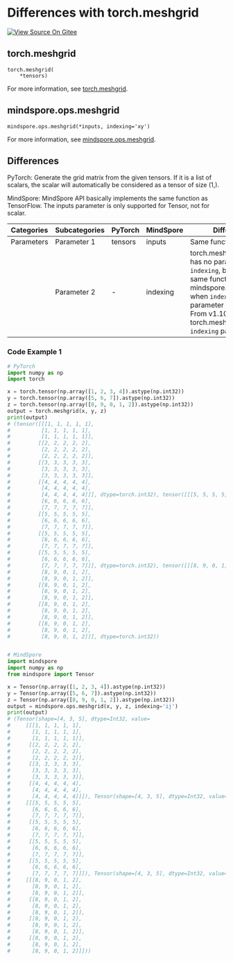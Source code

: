 # Differences with torch.meshgrid

[![View Source On Gitee](https://mindspore-website.obs.cn-north-4.myhuaweicloud.com/website-images/master/resource/_static/logo_source_en.png)](https://gitee.com/mindspore/docs/blob/master/docs/mindspore/source_en/note/api_mapping/pytorch_diff/meshgrid.md)

## torch.meshgrid

```text
torch.meshgrid(
    *tensors)
```

For more information, see [torch.meshgrid](https://pytorch.org/docs/1.8.1/generated/torch.meshgrid.html).

## mindspore.ops.meshgrid

```text
mindspore.ops.meshgrid(*inputs, indexing='xy')
```

For more information, see [mindspore.ops.meshgrid](https://mindspore.cn/docs/en/master/api_python/ops/mindspore.ops.meshgrid.html).

## Differences

PyTorch: Generate the grid matrix from the given tensors. If it is a list of scalars, the scalar will automatically be considered as a tensor of size (1,).

MindSpore: MindSpore API basically implements the same function as TensorFlow. The inputs parameter is only supported for Tensor, not for scalar.

| Categories | Subcategories |PyTorch | MindSpore | Difference                                                                                                                                                                                                         |
| --- |---------------| --- | --- |--------------------------------------------------------------------------------------------------------------------------------------------------------------------------------------------------------------------|
| Parameters | Parameter 1   | tensors  | inputs | Same function                                                                                                                                                                                                      |
| | Parameter 2   | -        | indexing | torch.meshgrid v1.8.1 has no parameter `indexing`, but has the same function as mindspore.ops.meshgrid when `indexing` parameter is set to 'ij'. From v1.10, torch.meshgrid supports `indexing` parameter. |

### Code Example 1

```python
# PyTorch
import numpy as np
import torch

x = torch.tensor(np.array([1, 2, 3, 4]).astype(np.int32))
y = torch.tensor(np.array([5, 6, 7]).astype(np.int32))
z = torch.tensor(np.array([8, 9, 0, 1, 2]).astype(np.int32))
output = torch.meshgrid(x, y, z)
print(output)
# (tensor([[[1, 1, 1, 1, 1],
#          [1, 1, 1, 1, 1],
#          [1, 1, 1, 1, 1]],
#         [[2, 2, 2, 2, 2],
#          [2, 2, 2, 2, 2],
#          [2, 2, 2, 2, 2]],
#         [[3, 3, 3, 3, 3],
#          [3, 3, 3, 3, 3],
#          [3, 3, 3, 3, 3]],
#         [[4, 4, 4, 4, 4],
#          [4, 4, 4, 4, 4],
#          [4, 4, 4, 4, 4]]], dtype=torch.int32), tensor([[[5, 5, 5, 5, 5],
#          [6, 6, 6, 6, 6],
#          [7, 7, 7, 7, 7]],
#         [[5, 5, 5, 5, 5],
#          [6, 6, 6, 6, 6],
#          [7, 7, 7, 7, 7]],
#         [[5, 5, 5, 5, 5],
#          [6, 6, 6, 6, 6],
#          [7, 7, 7, 7, 7]],
#         [[5, 5, 5, 5, 5],
#          [6, 6, 6, 6, 6],
#          [7, 7, 7, 7, 7]]], dtype=torch.int32), tensor([[[8, 9, 0, 1, 2],
#          [8, 9, 0, 1, 2],
#          [8, 9, 0, 1, 2]],
#         [[8, 9, 0, 1, 2],
#          [8, 9, 0, 1, 2],
#          [8, 9, 0, 1, 2]],
#         [[8, 9, 0, 1, 2],
#          [8, 9, 0, 1, 2],
#          [8, 9, 0, 1, 2]],
#         [[8, 9, 0, 1, 2],
#          [8, 9, 0, 1, 2],
#          [8, 9, 0, 1, 2]]], dtype=torch.int32))


# MindSpore
import mindspore
import numpy as np
from mindspore import Tensor

x = Tensor(np.array([1, 2, 3, 4]).astype(np.int32))
y = Tensor(np.array([5, 6, 7]).astype(np.int32))
z = Tensor(np.array([8, 9, 0, 1, 2]).astype(np.int32))
output = mindspore.ops.meshgrid(x, y, z, indexing='ij')
print(output)
# (Tensor(shape=[4, 3, 5], dtype=Int32, value=
#     [[[1, 1, 1, 1, 1],
#       [1, 1, 1, 1, 1],
#       [1, 1, 1, 1, 1]],
#      [[2, 2, 2, 2, 2],
#       [2, 2, 2, 2, 2],
#       [2, 2, 2, 2, 2]],
#      [[3, 3, 3, 3, 3],
#       [3, 3, 3, 3, 3],
#       [3, 3, 3, 3, 3]],
#      [[4, 4, 4, 4, 4],
#       [4, 4, 4, 4, 4],
#       [4, 4, 4, 4, 4]]]), Tensor(shape=[4, 3, 5], dtype=Int32, value=
#     [[[5, 5, 5, 5, 5],
#       [6, 6, 6, 6, 6],
#       [7, 7, 7, 7, 7]],
#      [[5, 5, 5, 5, 5],
#       [6, 6, 6, 6, 6],
#       [7, 7, 7, 7, 7]],
#      [[5, 5, 5, 5, 5],
#       [6, 6, 6, 6, 6],
#       [7, 7, 7, 7, 7]],
#      [[5, 5, 5, 5, 5],
#       [6, 6, 6, 6, 6],
#       [7, 7, 7, 7, 7]]]), Tensor(shape=[4, 3, 5], dtype=Int32, value=
#     [[[8, 9, 0, 1, 2],
#       [8, 9, 0, 1, 2],
#       [8, 9, 0, 1, 2]],
#      [[8, 9, 0, 1, 2],
#       [8, 9, 0, 1, 2],
#       [8, 9, 0, 1, 2]],
#      [[8, 9, 0, 1, 2],
#       [8, 9, 0, 1, 2],
#       [8, 9, 0, 1, 2]],
#      [[8, 9, 0, 1, 2],
#       [8, 9, 0, 1, 2],
#       [8, 9, 0, 1, 2]]]))
```

